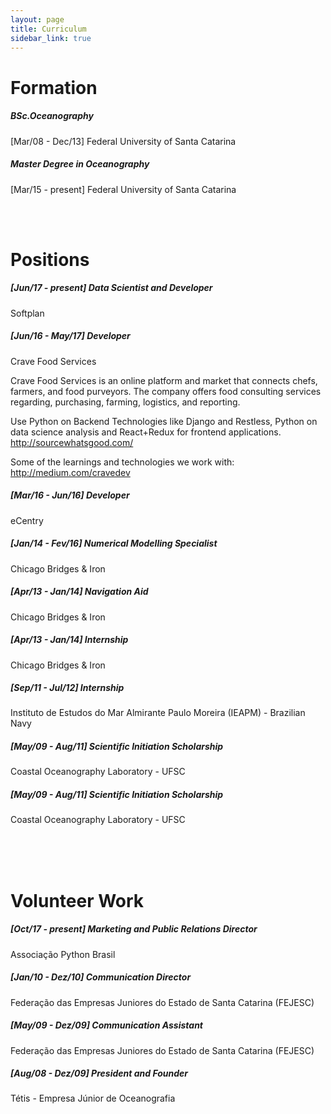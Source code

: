 ```yaml
---
layout: page
title: Curriculum
sidebar_link: true
---
```


<h1>Formation</h1>

<h5>BSc.Oceanography</h5>
<p>[Mar/08 - Dec/13] Federal University of Santa Catarina</p>

<h5>Master Degree in Oceanography</h5>
<p>[Mar/15 - present] Federal University of Santa Catarina</p>

<br/>
<br/>

<h1>Positions</h1>

<h5>[Jun/17 - present] Data Scientist and Developer</h5>
<p>Softplan</p>

<h5>[Jun/16 - May/17] Developer</h5>
<p>Crave Food Services</p>

Crave Food Services is an online platform and market that connects chefs, farmers, and food purveyors. The company offers food consulting services regarding, purchasing, farming, logistics, and reporting.

Use Python on Backend Technologies like Django and Restless, Python on data science analysis and React+Redux for frontend applications.
http://sourcewhatsgood.com/

Some of the learnings and technologies we work with: http://medium.com/cravedev

<h5>[Mar/16 - Jun/16] Developer</h5>
<p>eCentry</p>

<h5>[Jan/14 - Fev/16] Numerical Modelling Specialist</h5>
<p>Chicago Bridges & Iron</p>

<h5>[Apr/13 - Jan/14] Navigation Aid</h5>
<p>Chicago Bridges & Iron</p>

<h5>[Apr/13 - Jan/14] Internship</h5>
<p>Chicago Bridges & Iron</p>

<h5>[Sep/11 - Jul/12] Internship</h5>
<p>Instituto de Estudos do Mar Almirante Paulo Moreira (IEAPM) - Brazilian Navy</p>

<h5>[May/09 - Aug/11] Scientific Initiation Scholarship</h5>
<p>Coastal Oceanography Laboratory - UFSC</p>

<h5>[May/09 - Aug/11] Scientific Initiation Scholarship</h5>
<p>Coastal Oceanography Laboratory - UFSC</p>

<br/>
<br/>
<br/>

<h1>Volunteer Work</h1>

<h5>[Oct/17 - present] Marketing and Public Relations Director</h5>
<p>Associação Python Brasil</p>

<h5>[Jan/10 - Dez/10] Communication Director</h5>
<p>Federação das Empresas Juniores do Estado de Santa Catarina (FEJESC)</p>

<h5>[May/09 - Dez/09] Communication Assistant</h5>
<p>Federação das Empresas Juniores do Estado de Santa Catarina (FEJESC)</p>

<h5>[Aug/08 - Dez/09] President and Founder</h5>
<p>Tétis - Empresa Júnior de Oceanografia</p>
